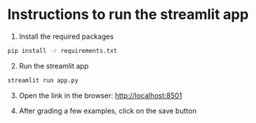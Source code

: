 # Instructions to run the streamlit app

1. Install the required packages

```bash
pip install -r requirements.txt
```

2. Run the streamlit app

```bash
streamlit run app.py
```

3. Open the link in the browser: [http://localhost:8501](http://localhost:8501)

4. After grading a few examples, click on the save button
